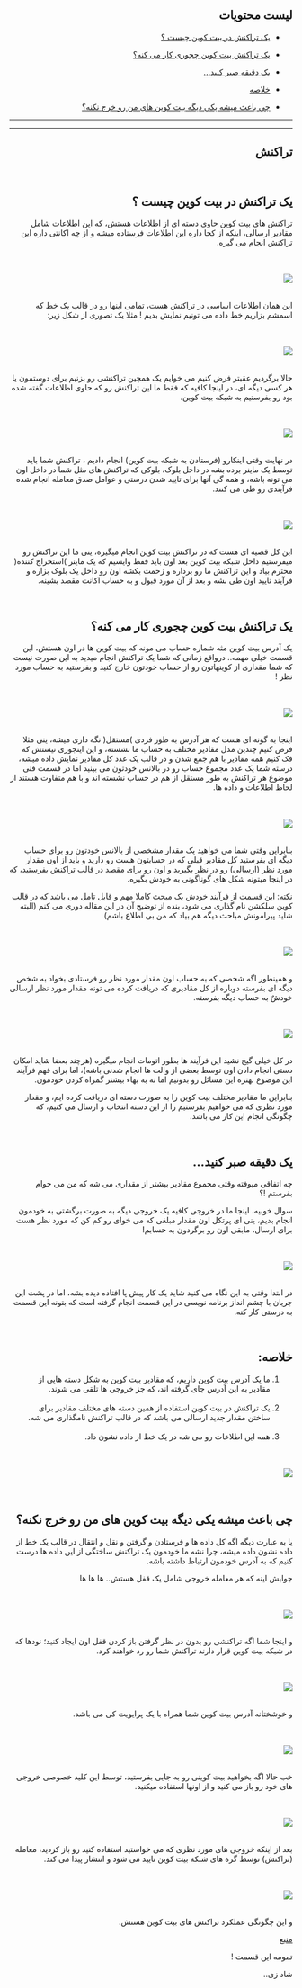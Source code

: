 <div dir="rtl">
    <br>
    <h2>لیست محتویات</h2>
    <ul>
        <li>
            <p><a href="#1">یک تراکنش در بیت کوین چیست ؟</a></p>
        </li>
        <li>
            <p><a href="#2">یک تراکنش بیت کوین چجوری کار می کنه؟</a></p>
        </li>
        <li>
            <p><a href="#3">یک دقیقه صبر کنید...</a></p>
        </li>
        <li>
            <p><a href="#4">خلاصه</a></p>
        </li>
        <li>
            <p><a href="#5">چی باعث میشه یکی دیگه بیت کوین های من رو خرج نکنه؟</a></p>
        </li>
    </ul>
    <hr>
    <hr>
    <h2>تراکنش</h2><br>
    <h2 id="1">یک تراکنش در بیت کوین چیست ؟</h2>
    <p>تراکنش های بیت کوین حاوی دسته ای از اطلاعات هستش، که این اطلاعات شامل مقادیر ارسالی، اینکه از کجا داره این اطلاعات فرستاده میشه و از چه اکانتی داره این تراکنش انجام می گیره.</p>
    <br><br><img src="https://learnmeabitcoin.com/beginners/images/transactions/png/01-transaction-table.png"><br><br>
    <p>این همان اطلاعات اساسی در تراکنش هست، تمامی اینها رو در قالب یک خط که اسمشم بزاریم خط داده می تونیم نمایش بدیم ! مثلا یک تصوری از شکل زیر:</p>
    <br><br><img src="https://learnmeabitcoin.com/beginners/images/transactions/png/01-transaction-table-data.png"><br><br>
    <p>حالا برگردیم عقبتر فرض کنیم می خوایم یک همچین تراکنشی رو بزنیم برای دوستمون یا هر کسی دیگه ای، در اینجا کافیه که فقط ما این تراکنش رو که حاوی اطلاعات گفته شده بود رو بفرستیم به شبکه بیت کوین.</p>
    <br><br><img src="https://learnmeabitcoin.com/beginners/images/transactions/png/01-transaction-table-data-network.png"><br><br>
    <p>در نهایت وقتی اینکارو (فرستادن به شبکه بیت کوین) انجام دادیم ، تراکنش شما باید توسط یک ماینر برده بشه در داخل بلوک، بلوکی که تراکنش های مثل شما در داخل اون می تونه باشه، و همه گی آنها برای تایید شدن درستی و عوامل صدق معامله انجام شده فرآیندی رو طی
        می کنند.</p>
    <br><br><img src="https://learnmeabitcoin.com/beginners/images/transactions/png/01-transaction-table-data-network-mined.png"><br><br>
    <p>این کل قضیه ای هست که در تراکنش بیت کوین انجام میگیره، ینی ما این تراکنش رو میفرستیم داخل شبکه بیت کوین بعد اون باید فقط وایسیم که یک ماینر )استخراج کننده( محترم بیاد و این تراکنش ما رو برداره و زحمت بکشه اون رو داخل یک بلوک بزاره و فرآیند تایید اون
        طی بشه و بعد از آن مورد قبول و به حساب اکانت مقصد بشینه.
    </p>
    <br>
    <h2 id="2">یک تراکنش بیت کوین چجوری کار می کنه؟</h2>
    <p>
        یک آدرس بیت کوین مثه شماره حساب می مونه که بیت کوین ها در اون هستش، این قسمت خیلی مهمه.. درواقع زمانی که شما یک تراکنش انجام میدید به این صورت نیست که شما مقداری از کوینهاتون رو از حساب خودتون خارج کنید و بفرستید به حساب مورد نظر !
    </p>
    <br><br><img src="https://learnmeabitcoin.com/beginners/images/transactions/png/02-pot.png"><br><br>
    <p>اینجا به گونه ای هست که هر آدرس به طور فردی )مستقل( نگه داری میشه، ینی مثلا فرض کنیم چندین مدل مقادیر مختلف به حساب ما نشسته، و این اینجوری نیستش که فک کنیم همه مقادیر با هم جمع شدن و در قالب یک عدد کل مقادیر نمایش داده میشه، درسته شما یک عدد مجموع
        حساب رو در بالانس خودتون می بینید اما در قسمت فنی موضوع هر تراکنش به طور مستقل از هم در حساب نشسته اند و با هم متفاوت هستند از لحاظ اطلاعات و داده ها.
    </p>
    <br><br><img src="https://learnmeabitcoin.com/beginners/images/transactions/png/02-address1.png"><br><br>
    <p>بنابراین وقتی شما می خواهید یک مقدار مشخصی از بالانس خودتون رو برای حساب دیگه ای بفرستید کل مقادیر قبلی که در حسابتون هست رو دارید و باید از اون مقدار مورد نظر (ارسالی) رو در نظر بگیرید و اون رو برای مقصد در قالب تراکنش بفرستید، که در اینجا میتونه
        شکل های گوناگونی به خودش بگیره.</p>
    <p>نکته: این قسمت از فرآیند خودش یک مبحث کاملا مهم و قابل تامل می باشد که در قالب کوین سلکشن نام گذاری می شود، بنده از توضیح آن در این مقاله دوری می کنم (البته شاید پیرامونش مباحث دیگه هم بیاد که من بی اطلاع باشم)</p>
    <br><br><img src="https://learnmeabitcoin.com/beginners/images/transactions/png/02-address1-address2.png"><br><br>
    <p>و همینطور اگه شخصی که به حساب اون مقدار مورد نظر رو فرستادی بخواد به شخص دیگه ای بفرسته دوباره از کل مقادیری که دریافت کرده می تونه مقدار مورد نظر ارسالی خودشٌ به حساب دیگه بفرسته.</p>
    <br><br><img src="https://learnmeabitcoin.com/beginners/images/transactions/png/02-address1-address2-address3.png"><br><br>
    <p>در کل خیلی گیج نشید این فرآیند ها بطور اتومات انجام میگیره (هرچند بعضا شاید امکان دستی انجام دادن اون توسط بعضی از والت ها انجام شدنی باشه)، اما برای فهم فرآیند این موضوع بهتره این مسائل رو بدونیم اما نه به بهاء بیشتر گمراه کردن خودمون.</p>
    <p>بنابراین ما مقادیر مختلف بیت کوین را به صورت دسته ای دریافت کرده ایم، و مقدار مورد نظری که می خواهیم بفرستیم را از این دسته انتخاب و ارسال می کنیم، که چگونگی انجام این کار می باشد.</p>
    <br>
    <h2 id="3">یک دقیقه صبر کنید...</h2>
    <p>چه اتفاقی میوفته وقتی مجموع مقادیر بیشتر از مقداری می شه که من می خوام بفرستم !؟</p>
    <p>سوال خوبیه، اینجا ما در خروجی کافیه یک خروجی دیگه به صورت برگشتی به خودمون انجام بدیم، ینی ای پرتکل اون مقدار مبلغی که می خوای رو کم کن که مورد نظر هست برای ارسال، مابقی اون رو برگردون به حسابم!</p>
    <br><br><img src="https://learnmeabitcoin.com/beginners/images/transactions/png/02-address1-address2-change.png"><br><br>
    <p>در ابتدا وقتی به این نگاه می کنید شاید یک کار پیش پا افتاده دیده بشه، اما در پشت این جریان با چشم انداز برنامه نویسی در این قسمت انجام گرفته است که بتونه این قسمت به درستی کار کنه.</p>
    <br>
    <h2 id="4">خلاصه:</h2>
    <ol>
        <li>ما یک آدرس بیت کوین داریم، که مقادیر بیت کوین به شکل دسته هایی از مقادیر به این آدرس جای گرفته اند، که جز خروجی ها تلقی می شوند.</li><br>
        <li>یک تراکنش در بیت کوین استفاده از همین دسته های مختلف مقادیر برای ساختن مقدار جدید ارسالی می باشد که در قالب تراکنش نامگذاری می شه.</li><br>
        <li>همه این اطلاعات رو می شه در یک خط از داده نشون داد.</li>
    </ol>
    <br><br><img src="https://learnmeabitcoin.com/beginners/images/transactions/png/02-address1-address2-change-data.png"><br><br>
    <br>
    <h2 id="5">چی باعث میشه یکی دیگه بیت کوین های من رو خرج نکنه؟</h2>
    <p>یا به عبارت دیگه اگه کل داده ها و فرستادن و گرفتن و نقل و انتقال در قالب یک خط از داده نشون داده میشه، چرا نشه ما خودمون یک تراکنش ساختگی از این داده ها درست کنیم که به آدرس خودمون ارتباط داشته باشه.</p>
    <p>جوابش اینه که هر معامله خروجی شامل یک قفل هستش.. ها ها ها</p>
    <br><br><img src="https://learnmeabitcoin.com/beginners/images/transactions/png/03-output-locks.png"><br><br>
    <p>و اینجا شما اگه تراکنشی رو بدون در نظر گرفتن باز کردن قفل اون ایجاد کنید؛ نودها که در شبکه بیت کوین قرار دارند تراکنش شما رو رد خواهند کرد.</p>
    <br><br><img src="https://learnmeabitcoin.com/beginners/images/transactions/png/03-output-locks-rejected.png"><br><br>
    <p>و خوشختانه آدرس بیت کوین شما همراه با یک پرایویت کی می باشد.</p>
    <br><br><img src="https://learnmeabitcoin.com/beginners/images/transactions/png/03-address-key.png"><br><br>
    <p>خب حالا اگه بخواهید بیت کوینی رو به جایی بفرستید، توسط این کلید خصوصی خروجی های خود رو باز می کنید و از اونها استفاده میکنید.</p>
    <br><br><img src="https://learnmeabitcoin.com/beginners/images/transactions/png/03-address-key-unlock.png"><br><br>
    <p>بعد از اینکه خروجی های مورد نظری که می خواستید استفاده کنید رو باز کردید، معامله (تراکنش) توسط گره های شبکه بیت کوین تایید می شود و انتشار پیدا می کند.</p>
    <br><br><img src="https://learnmeabitcoin.com/beginners/images/transactions/png/03-output-locks-accepted.png"><br><br>
    <p>و این چگونگی عملکرد تراکنش های بیت کوین هستش.</p>
    <p><a href="https://learnmeabitcoin.com/beginners/transactions">منبع</a></p>
    <p>تمومه این قسمت !</p>
    <p>شاد زی..</p>
</div>
